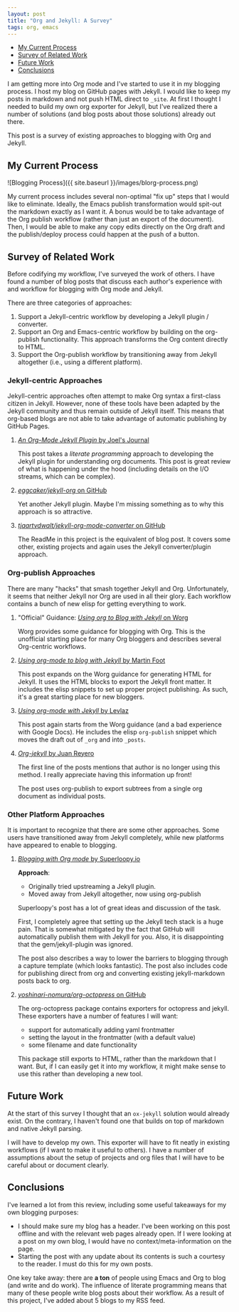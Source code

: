 ```yaml
---
layout: post
title: "Org and Jekyll: A Survey"
tags: org, emacs
---
```


<div id="table-of-contents">
<div id="text-table-of-contents">
<ul>
<li><a href="#sec-1">My Current Process</a></li>
<li><a href="#sec-2">Survey of Related Work</a></li>
<li><a href="#sec-3">Future Work</a></li>
<li><a href="#sec-4">Conclusions</a></li>
</ul>
</div>
</div>

I am getting more into Org mode and I've started to use it in my blogging process.
I host my blog on GitHub pages with Jekyll.
I would like to keep my posts in markdown and not push HTML direct to `_site`.
At first I thought I needed to build my own org exporter for Jekyll, but I've realized there a number of solutions (and blog posts about those solutions) already out there.

This post is a survey of existing approaches to blogging with Org and Jekyll.

## My Current Process<a id="sec-1" name="sec-1"></a>

![Blogging Process]({{ site.baseurl }}/images/blorg-process.png)

My current process includes several non-optimal "fix up" steps that I would like to eliminate.
Ideally, the Emacs publish transformation would spit-out the markdown exactly as I want it.
A bonus would be to take advantage of the Org publish workflow (rather than just an export of the document).
Then, I would be able to make any copy edits directly on the Org draft and the publish/deploy process could happen at the push of a button.

## Survey of Related Work<a id="sec-2" name="sec-2"></a>

Before codifying my workflow, I've surveyed the work of others.
I have found a number of blog posts that discuss each author's experience with and workflow for blogging with Org mode and Jekyll.

There are three categories of approaches:
1.  Support a Jekyll-centric workflow by developing a Jekyll plugin / converter.
2.  Support an Org and Emacs-centric workflow by building on the org-publish functionality.
    This approach transforms the Org content directly to HTML.
3.  Support the Org-publish workflow by transitioning away from Jekyll altogether (i.e., using a different platform).

### Jekyll-centric Approaches<a id="sec-2-1" name="sec-2-1"></a>

Jekyll-centric approaches often attempt to make Org syntax a first-class citizen in Jekyll.
However, none of these tools have been adapted by the Jekyll community and thus remain outside of Jekyll itself.
This means that org-based blogs are not able to take advantage of automatic publishing by GitHub Pages.

1.  [*An Org-Mode Jekyll Plugin* by Joel's Journal](https://joelmccracken.github.io/entries/org-mode-jekyll-plugin/)

    This post takes a *literate programming* approach to developing the Jekyll plugin for understanding org documents.
    This post is great review of what is happening under the hood (including details on the I/O streams, which can be complex).

2.  [*eggcaker/jekyll-org* on GitHub](https://github.com/eggcaker/jekyll-org)

    Yet another Jekyll plugin.
    Maybe I'm missing something as to why this approach is so attractive.

3.  [*tjaartvdwalt/jekyll-org-mode-converter* on GitHub](https://github.com/tjaartvdwalt/jekyll-org-mode-converter)

    The ReadMe in this project is the equivalent of blog post.
    It covers some other, existing projects and again uses the Jekyll converter/plugin approach.

### Org-publish Approaches<a id="sec-2-2" name="sec-2-2"></a>

There are many "hacks" that smash together Jekyll and Org.
Unfortunately, it seems that neither Jekyll nor Org are used in all their glory.
Each workflow contains a bunch of new elisp for getting everything to work.

1.  "Official" Guidance: [*Using org to Blog with Jekyll* on Worg](https://orgmode.org/worg/org-tutorials/org-jekyll.html)

    Worg provides some guidance for blogging with Org.
    This is the unofficial starting place for many Org bloggers and describes several Org-centric workflows.

2.  [*Using org-mode to blog with Jekyll* by Martin Foot](https://www.mfoot.com/blog/2015/11/17/using-org-mode-to-write-jekyll-blogs/)

    This post expands on the Worg guidance for generating HTML for Jekyll.
    It uses the HTML blocks to export the Jekyll front matter.
    It includes the elisp snippets to set up proper project publishing.
    As such, it's a great starting place for new bloggers.

3.  [*Using org-mode with Jekyll* by Levlaz](https://levlaz.org/using-org-mode-with-jekyll/)

    This post again starts from the Worg guidance (and a bad experience with Google Docs).
    He includes the elisp `org-publish` snippet which moves the draft out of `_org` and into `_posts`.

4.  [*Org-jekyll* by Juan Reyero](http://juanreyero.com/open/org-jekyll/)

    The first line of the posts mentions that author is no longer using this method.
    I really appreciate having this information up front!

    The post uses org-publish to export subtrees from a single org document as individual posts.

### Other Platform Approaches<a id="sec-2-3" name="sec-2-3"></a>

It is important to recognize that there are some other approaches.
Some users have transitioned away from Jekyll completely, while new platforms have appeared to enable to blogging.

1.  [*Blogging with Org mode* by Superloopy.io](https://www.superloopy.io/articles/2017/blogging-with-org-mode.html)

    **Approach**:
    -   Originally tried upstreaming a Jekyll plugin.
    -   Moved away from Jekyll altogether, now using org-publish

    Superloopy's post has a lot of great ideas and discussion of the task.

    First, I completely agree that setting up the Jekyll tech stack is a huge pain.
    That is somewhat mitigated by the fact that GitHub will automatically publish them with Jekyll for you.
    Also, it is disappointing that the gem/jekyll-plugin was ignored.

    The post also describes a way to lower the barriers to blogging through a capture template (which looks fantastic).
    The post also includes code for publishing direct from org and converting existing jekyll-markdown posts back to org.

2.  [*yoshinari-nomura/org-octopress* on GitHub](https://github.com/yoshinari-nomura/org-octopress)

    The org-octopress package contains exporters for octopress and jekyll.
    These exporters have a number of features I will want:
    -   support for automatically adding yaml frontmatter
    -   setting the layout in the frontmatter (with a default value)
    -   some filename and date functionality

    This package still exports to HTML, rather than the markdown that I want.
    But, if I can easily get it into my workflow, it might make sense to use this rather than developing a new tool.

## Future Work<a id="sec-3" name="sec-3"></a>

At the start of this survey I thought that an `ox-jekyll` solution would already exist.
On the contrary, I haven't found one that builds on top of markdown and native Jekyll parsing.

I will have to develop my own.
This exporter will have to fit neatly in existing workflows (if I want to make it useful to others).
I have a number of assumptions about the setup of projects and org files that I will have to be careful about or document clearly.

## Conclusions<a id="sec-4" name="sec-4"></a>

I've learned a lot from this review, including some useful takeaways for my own blogging purposes:

-   I should make sure my blog has a header.
    I've been working on this post offline and with the relevant web pages already open.
    If I were looking at a post on my own blog, I would have no context/meta-information on the page.
-   Starting the post with any update about its contents is such a courtesy to the reader.
    I must do this for my own posts.

One key take away: there are **a ton** of people using Emacs and Org to blog (and write and do work).
The influence of literate programming means that many of these people write blog posts about their workflow.
As a result of this project, I've added about 5 blogs to my RSS feed.
